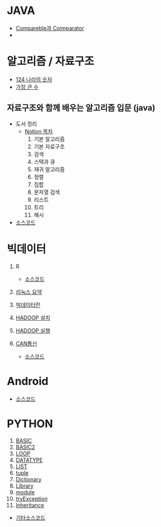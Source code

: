 # JAVA

* [Compareble과 Coimparator](https://www.notion.so/zzhyejin/Comparable-Comparator-e13ff17d4aa640e9b16ba42350179655)
* 

# 알고리즘 / 자료구조

* [124 나라의 숫자](https://www.notion.so/zzhyejin/124-a01148ffa9ac4e5688f8708cf973ccb2)
* [가장 큰 수](https://www.notion.so/zzhyejin/7a480e29b20f4df1bd6f9387533a0eb1)

## 자료구조와 함께 배우는 알고리즘 입문 (java)

* 도서 정리
  * [Notion 목차](https://www.notion.so/zzhyejin/d4773de89fec4b2ab8cfc163c451e9c0)
    1. 기본 알고리즘
    2. 기본 자료구조
    3. 검색
    4. 스택과 큐
    5. 재귀 알고리즘
    6. 정렬
    7. 집합
    8. 문자열 검색
    9. 리스트
    10. 트리
    11. 해시
* [소스코드]([https://github.com/hyejinjeong9999/Study/tree/master/algorithm/%EC%9E%90%EB%A3%8C%EA%B5%AC%EC%A1%B0](https://github.com/hyejinjeong9999/Study/tree/master/algorithm/자료구조))

# 빅데이터

1. R
   * [소스코드](https://github.com/hyejinjeong9999/Study/tree/master/R)

2. [리눅스 요약](https://github.com/hyejinjeong9999/Study/tree/master/bigdata/linux)

3. [빅데이터란](https://www.notion.so/zzhyejin/8983c28ce97d423289e77fc1e483f5ce)

4. [HADOOP 설치](https://www.notion.so/zzhyejin/HADOOP-4769459bd1b54c298558d621acccee27)

5. [HADOOP 실행](https://www.notion.so/zzhyejin/HADOOP-221f4e8d749648e6a1f7ccb53de70269)

6. [CAN통신](https://www.notion.so/zzhyejin/CAN-ba5af1f541c6485d842791c33c47a0ef)
   * [소스코드](https://github.com/hyejinjeong9999/Study/tree/master/bigdata/can/src/can)



# Android

* [소스코드](https://github.com/hyejinjeong9999/Study/tree/master/android)

# PYTHON

1. [BASIC](https://github.com/hyejinjeong9999/Study/blob/master/python/basic_python.md)
2. [BASIC2](https://github.com/hyejinjeong9999/Study/blob/master/python/basic_python_2.md)
3. [LOOP](https://github.com/hyejinjeong9999/Study/blob/master/python/loop.md)
4. [DATATYPE](https://github.com/hyejinjeong9999/Study/blob/master/python/Datatype.md)
5. [LIST](https://github.com/hyejinjeong9999/Study/blob/master/python/LIST.md)
6. [tuple](https://github.com/hyejinjeong9999/Study/blob/master/python/tuple.md)
7. [Dictionary](https://github.com/hyejinjeong9999/Study/blob/master/python/dictionary.md)
8. [Library](https://github.com/hyejinjeong9999/Study/blob/master/python/library.md)
9. [module](https://github.com/hyejinjeong9999/Study/blob/master/python/module.md)
10. [tryException](https://github.com/hyejinjeong9999/Study/blob/master/python/tryException.md)
11. [Inheritance](https://github.com/hyejinjeong9999/Study/blob/master/python/Inheritance.md)

* [기타소스코드](https://github.com/hyejinjeong9999/Study/tree/master/python)

